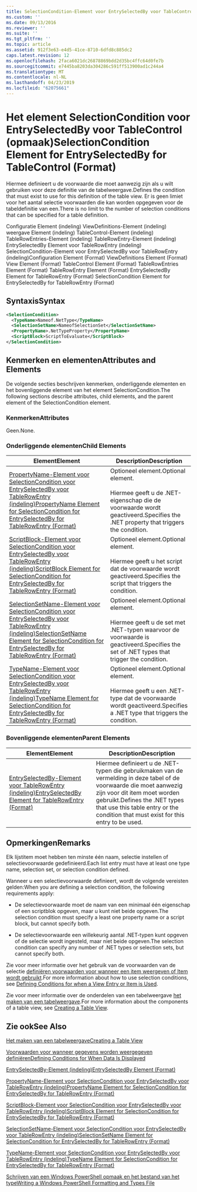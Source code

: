 ```yaml
---
title: SelectionCondition-Element voor EntrySelectedBy voor TableControl (indeling) | Microsoft Docs
ms.custom: ''
ms.date: 09/13/2016
ms.reviewer: ''
ms.suite: ''
ms.tgt_pltfrm: ''
ms.topic: article
ms.assetid: 912f3e63-e4d5-41ce-8710-6dfd8c885dc2
caps.latest.revision: 12
ms.openlocfilehash: 2faca6021dc26878869bdd2d35bc4ffc64d0fe7b
ms.sourcegitcommit: e7445ba8203da304286c591ff513900ad1c244a4
ms.translationtype: MT
ms.contentlocale: nl-NL
ms.lasthandoff: 04/23/2019
ms.locfileid: "62075661"
---
```

# <a name="selectioncondition-element-for-entryselectedby-for-tablecontrol-format"></a><span data-ttu-id="a3fa2-102">Het element SelectionCondition voor EntrySelectedBy voor TableControl (opmaak)</span><span class="sxs-lookup"><span data-stu-id="a3fa2-102">SelectionCondition Element for EntrySelectedBy for TableControl (Format)</span></span>

<span data-ttu-id="a3fa2-103">Hiermee definieert u de voorwaarde die moet aanwezig zijn als u wilt gebruiken voor deze definitie van de tabelweergave.</span><span class="sxs-lookup"><span data-stu-id="a3fa2-103">Defines the condition that must exist to use for this definition of the table view.</span></span> <span data-ttu-id="a3fa2-104">Er is geen limiet voor het aantal selectie voorwaarden die kan worden opgegeven voor de tabeldefinitie van een.</span><span class="sxs-lookup"><span data-stu-id="a3fa2-104">There is no limit to the number of selection conditions that can be specified for a table definition.</span></span>

<span data-ttu-id="a3fa2-105">Configuratie Element (indeling) ViewDefinitions-Element (indeling) weergave Element (indeling) TableControl-Element (indeling) TableRowEntries-Element (indeling) TableRowEntry-Element (indeling) EntrySelectedBy Element voor TableRowEntry (indeling) SelectionCondition-Element voor EntrySelectedBy voor TableRowEntry (indeling)</span><span class="sxs-lookup"><span data-stu-id="a3fa2-105">Configuration Element (Format) ViewDefinitions Element (Format) View Element (Format) TableControl Element (Format) TableRowEntries Element (Format) TableRowEntry Element (Format) EntrySelectedBy Element for TableRowEntry (Format) SelectionCondition Element for EntrySelectedBy for TableRowEntry (Format)</span></span>

## <a name="syntax"></a><span data-ttu-id="a3fa2-106">Syntaxis</span><span class="sxs-lookup"><span data-stu-id="a3fa2-106">Syntax</span></span>

```xml
<SelectionCondition>
  <TypeName>Nameof.NetType</TypeName>
  <SelectionSetName>NameofSelectionSet</SelectionSetName>
  <PropertyName>.NetTypeProperty</PropertyName>
  <ScriptBlock>ScriptToEvaluate</ScriptBlock>
</SelectionCondition>
```

## <a name="attributes-and-elements"></a><span data-ttu-id="a3fa2-107">Kenmerken en elementen</span><span class="sxs-lookup"><span data-stu-id="a3fa2-107">Attributes and Elements</span></span>

<span data-ttu-id="a3fa2-108">De volgende secties beschrijven kenmerken, onderliggende elementen en het bovenliggende element van het element SelectionCondition.</span><span class="sxs-lookup"><span data-stu-id="a3fa2-108">The following sections describe attributes, child elements, and the parent element of the SelectionCondition element.</span></span>

### <a name="attributes"></a><span data-ttu-id="a3fa2-109">Kenmerken</span><span class="sxs-lookup"><span data-stu-id="a3fa2-109">Attributes</span></span>

<span data-ttu-id="a3fa2-110">Geen.</span><span class="sxs-lookup"><span data-stu-id="a3fa2-110">None.</span></span>

### <a name="child-elements"></a><span data-ttu-id="a3fa2-111">Onderliggende elementen</span><span class="sxs-lookup"><span data-stu-id="a3fa2-111">Child Elements</span></span>

|<span data-ttu-id="a3fa2-112">Element</span><span class="sxs-lookup"><span data-stu-id="a3fa2-112">Element</span></span>|<span data-ttu-id="a3fa2-113">Description</span><span class="sxs-lookup"><span data-stu-id="a3fa2-113">Description</span></span>|
|-------------|-----------------|
|[<span data-ttu-id="a3fa2-114">PropertyName-Element voor SelectionCondition voor EntrySelectedBy voor TableRowEntry (indeling)</span><span class="sxs-lookup"><span data-stu-id="a3fa2-114">PropertyName Element for SelectionCondition for EntrySelectedBy for TableRowEntry (Format)</span></span>](./propertyname-element-for-selectioncondition-for-entryselectedby-for-tablerowentry-format.md)|<span data-ttu-id="a3fa2-115">Optioneel element.</span><span class="sxs-lookup"><span data-stu-id="a3fa2-115">Optional element.</span></span><br /><br /> <span data-ttu-id="a3fa2-116">Hiermee geeft u de .NET-eigenschap die de voorwaarde wordt geactiveerd.</span><span class="sxs-lookup"><span data-stu-id="a3fa2-116">Specifies the .NET property that triggers the condition.</span></span>|
|[<span data-ttu-id="a3fa2-117">ScriptBlock-Element voor SelectionCondition voor EntrySelectedBy voor TableRowEntry (indeling)</span><span class="sxs-lookup"><span data-stu-id="a3fa2-117">ScriptBlock Element for SelectionCondition for EntrySelectedBy for TableRowEntry (Format)</span></span>](./scriptblock-element-for-selectioncondition-for-entryselectedby-for-tablecontrol-format.md)|<span data-ttu-id="a3fa2-118">Optioneel element.</span><span class="sxs-lookup"><span data-stu-id="a3fa2-118">Optional element.</span></span><br /><br /> <span data-ttu-id="a3fa2-119">Hiermee geeft u het script dat de voorwaarde wordt geactiveerd.</span><span class="sxs-lookup"><span data-stu-id="a3fa2-119">Specifies the script that triggers the condition.</span></span>|
|[<span data-ttu-id="a3fa2-120">SelectionSetName-Element voor SelectionCondition voor EntrySelectedBy voor TableRowEntry (indeling)</span><span class="sxs-lookup"><span data-stu-id="a3fa2-120">SelectionSetName Element for SelectionCondition for EntrySelectedBy for TableRowEntry (Format)</span></span>](./selectionsetname-element-for-selectioncondition-for-entryselectedby-for-tablecontrol-format.md)|<span data-ttu-id="a3fa2-121">Optioneel element.</span><span class="sxs-lookup"><span data-stu-id="a3fa2-121">Optional element.</span></span><br /><br /> <span data-ttu-id="a3fa2-122">Hiermee geeft u de set met .NET-typen waarvoor de voorwaarde is geactiveerd.</span><span class="sxs-lookup"><span data-stu-id="a3fa2-122">Specifies the set of .NET types that trigger the condition.</span></span>|
|[<span data-ttu-id="a3fa2-123">TypeName-Element voor SelectionCondition voor EntrySelectedBy voor TableRowEntry (indeling)</span><span class="sxs-lookup"><span data-stu-id="a3fa2-123">TypeName Element for SelectionCondition for EntrySelectedBy for TableRowEntry (Format)</span></span>](./typename-element-for-selectioncondition-for-entryselectedby-for-tablecontrol-format.md)|<span data-ttu-id="a3fa2-124">Optioneel element.</span><span class="sxs-lookup"><span data-stu-id="a3fa2-124">Optional element.</span></span><br /><br /> <span data-ttu-id="a3fa2-125">Hiermee geeft u een .NET-type dat de voorwaarde wordt geactiveerd.</span><span class="sxs-lookup"><span data-stu-id="a3fa2-125">Specifies a .NET type that triggers the condition.</span></span>|

### <a name="parent-elements"></a><span data-ttu-id="a3fa2-126">Bovenliggende elementen</span><span class="sxs-lookup"><span data-stu-id="a3fa2-126">Parent Elements</span></span>

|<span data-ttu-id="a3fa2-127">Element</span><span class="sxs-lookup"><span data-stu-id="a3fa2-127">Element</span></span>|<span data-ttu-id="a3fa2-128">Description</span><span class="sxs-lookup"><span data-stu-id="a3fa2-128">Description</span></span>|
|-------------|-----------------|
|[<span data-ttu-id="a3fa2-129">EntrySelectedBy-Element voor TableRowEntry (indeling)</span><span class="sxs-lookup"><span data-stu-id="a3fa2-129">EntrySelectedBy Element for TableRowEntry (Format)</span></span>](./entryselectedby-element-for-tablerowentry-for-tablecontrol-format.md)|<span data-ttu-id="a3fa2-130">Hiermee definieert u de .NET-typen die gebruikmaken van de vermelding in deze tabel of de voorwaarde die moet aanwezig zijn voor dit item moet worden gebruikt.</span><span class="sxs-lookup"><span data-stu-id="a3fa2-130">Defines the .NET types that use this table entry or the condition that must exist for this entry to be used.</span></span>|

## <a name="remarks"></a><span data-ttu-id="a3fa2-131">Opmerkingen</span><span class="sxs-lookup"><span data-stu-id="a3fa2-131">Remarks</span></span>

<span data-ttu-id="a3fa2-132">Elk lijstitem moet hebben ten minste één naam, selectie instellen of selectievoorwaarde gedefinieerd.</span><span class="sxs-lookup"><span data-stu-id="a3fa2-132">Each list entry must have at least one type name, selection set, or selection condition defined.</span></span>

<span data-ttu-id="a3fa2-133">Wanneer u een selectievoorwaarde definieert, wordt de volgende vereisten gelden:</span><span class="sxs-lookup"><span data-stu-id="a3fa2-133">When you are defining a selection condition, the following requirements apply:</span></span>

- <span data-ttu-id="a3fa2-134">De selectievoorwaarde moet de naam van een minimaal één eigenschap of een scriptblok opgeven, maar u kunt niet beide opgeven.</span><span class="sxs-lookup"><span data-stu-id="a3fa2-134">The selection condition must specify a least one property name or a script block, but cannot specify both.</span></span>

- <span data-ttu-id="a3fa2-135">De selectievoorwaarde een willekeurig aantal .NET-typen kunt opgeven of de selectie wordt ingesteld, maar niet beide opgeven.</span><span class="sxs-lookup"><span data-stu-id="a3fa2-135">The selection condition can specify any number of .NET types or selection sets, but cannot specify both.</span></span>

<span data-ttu-id="a3fa2-136">Zie voor meer informatie over het gebruik van de voorwaarden van de selectie [definiëren voorwaarden voor wanneer een item weergeven of Item wordt gebruikt](./defining-conditions-for-displaying-data.md).</span><span class="sxs-lookup"><span data-stu-id="a3fa2-136">For more information about how to use selection conditions, see [Defining Conditions for when a View Entry or Item is Used](./defining-conditions-for-displaying-data.md).</span></span>

<span data-ttu-id="a3fa2-137">Zie voor meer informatie over de onderdelen van een tabelweergave [het maken van een tabelweergave](./creating-a-table-view.md).</span><span class="sxs-lookup"><span data-stu-id="a3fa2-137">For more information about the components of a table view, see [Creating a Table View](./creating-a-table-view.md).</span></span>

## <a name="see-also"></a><span data-ttu-id="a3fa2-138">Zie ook</span><span class="sxs-lookup"><span data-stu-id="a3fa2-138">See Also</span></span>

[<span data-ttu-id="a3fa2-139">Het maken van een tabelweergave</span><span class="sxs-lookup"><span data-stu-id="a3fa2-139">Creating a Table View</span></span>](./creating-a-table-view.md)

[<span data-ttu-id="a3fa2-140">Voorwaarden voor wanneer gegevens worden weergegeven definiëren</span><span class="sxs-lookup"><span data-stu-id="a3fa2-140">Defining Conditions for When Data Is Displayed</span></span>](./defining-conditions-for-displaying-data.md)

[<span data-ttu-id="a3fa2-141">EntrySelectedBy-Element (indeling)</span><span class="sxs-lookup"><span data-stu-id="a3fa2-141">EntrySelectedBy Element (Format)</span></span>](./entryselectedby-element-for-tablerowentry-for-tablecontrol-format.md)

[<span data-ttu-id="a3fa2-142">PropertyName-Element voor SelectionCondition voor EntrySelectedBy voor TableRowEntry (indeling)</span><span class="sxs-lookup"><span data-stu-id="a3fa2-142">PropertyName Element for SelectionCondition for EntrySelectedBy for TableRowEntry (Format)</span></span>](./propertyname-element-for-selectioncondition-for-entryselectedby-for-tablerowentry-format.md)

[<span data-ttu-id="a3fa2-143">ScriptBlock-Element voor SelectionCondition voor EntrySelectedBy voor TableRowEntry (indeling)</span><span class="sxs-lookup"><span data-stu-id="a3fa2-143">ScriptBlock Element for SelectionCondition for EntrySelectedBy for TableRowEntry (Format)</span></span>](./scriptblock-element-for-selectioncondition-for-entryselectedby-for-tablecontrol-format.md)

[<span data-ttu-id="a3fa2-144">SelectionSetName-Element voor SelectionCondition voor EntrySelectedBy voor TableRowEntry (indeling)</span><span class="sxs-lookup"><span data-stu-id="a3fa2-144">SelectionSetName Element for SelectionCondition for EntrySelectedBy for TableRowEntry (Format)</span></span>](./selectionsetname-element-for-selectioncondition-for-entryselectedby-for-tablecontrol-format.md)

[<span data-ttu-id="a3fa2-145">TypeName-Element voor SelectionCondition voor EntrySelectedBy voor TableRowEntry (indeling)</span><span class="sxs-lookup"><span data-stu-id="a3fa2-145">TypeName Element for SelectionCondition for EntrySelectedBy for TableRowEntry (Format)</span></span>](./typename-element-for-selectioncondition-for-entryselectedby-for-tablecontrol-format.md)

[<span data-ttu-id="a3fa2-146">Schrijven van een Windows PowerShell opmaak en het bestand van het type</span><span class="sxs-lookup"><span data-stu-id="a3fa2-146">Writing a Windows PowerShell Formatting and Types File</span></span>](./writing-a-powershell-formatting-file.md)
